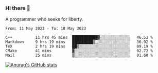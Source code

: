 ### Hi there 👋

<!--
**shejialuo/shejialuo** is a ✨ _special_ ✨ repository because its `README.md` (this file) appears on your GitHub profile.

Here are some ideas to get you started:

- 🔭 I’m currently working on ...
- 🌱 I’m currently learning ...
- 👯 I’m looking to collaborate on ...
- 🤔 I’m looking for help with ...
- 💬 Ask me about ...
- 📫 How to reach me: ...
- 😄 Pronouns: ...
- ⚡ Fun fact: ...
-->

A programmer who seeks for liberty.

<!--START_SECTION:waka-->

```text
From: 11 May 2023 - To: 18 May 2023

C++          11 hrs 45 mins  ███████████▓░░░░░░░░░░░░░   46.53 %
Markdown     9 hrs 19 mins   █████████▒░░░░░░░░░░░░░░░   36.92 %
TeX          2 hrs 19 mins   ██▒░░░░░░░░░░░░░░░░░░░░░░   09.19 %
CMake        41 mins         ▓░░░░░░░░░░░░░░░░░░░░░░░░   02.72 %
Mail         25 mins         ▒░░░░░░░░░░░░░░░░░░░░░░░░   01.68 %
```

<!--END_SECTION:waka-->

[![Anurag's GitHub stats](https://github-readme-stats.vercel.app/api?username=shejialuo&show_icons=true&theme=dracula)](https://github.com/anuraghazra/github-readme-stats)
